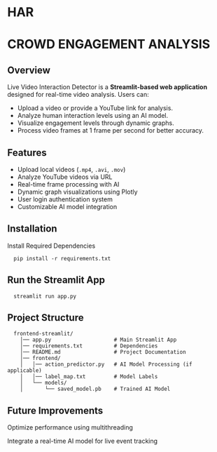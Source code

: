 # HAR


  # CROWD ENGAGEMENT ANALYSIS

## Overview
Live Video Interaction Detector is a **Streamlit-based web application** designed for real-time video analysis. Users can:
- Upload a video or provide a YouTube link for analysis.
- Analyze human interaction levels using an AI model.
- Visualize engagement levels through dynamic graphs.
- Process video frames at 1 frame per second for better accuracy.

## Features
- Upload local videos (`.mp4`, `.avi`, `.mov`)
- Analyze YouTube videos via URL
- Real-time frame processing with AI
- Dynamic graph visualizations using Plotly
- User login authentication system
- Customizable AI model integration

## Installation
   Install Required Dependencies
     
      pip install -r requirements.txt


## Run the Streamlit App

      streamlit run app.py


## Project Structure

      frontend-streamlit/
        │── app.py                    # Main Streamlit App
        │── requirements.txt          # Dependencies
        │── README.md                 # Project Documentation
        │── frontend/
        │   │── action_predictor.py   # AI Model Processing (if applicable)
        │   │── label_map.txt         # Model Labels
        │   └── models/
        │       └── saved_model.pb    # Trained AI Model




## Future Improvements

  Optimize performance using multithreading
  
  Integrate a real-time AI model for live event tracking




